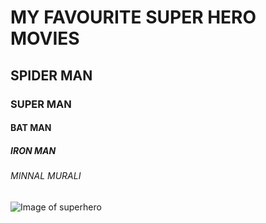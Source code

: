 # MY FAVOURITE SUPER HERO MOVIES
## SPIDER MAN
### SUPER MAN
#### BAT MAN
##### IRON MAN
###### MINNAL MURALI
![Image of superhero](https://images.unsplash.com/photo-1531259683007-016a7b628fc3?ixlib=rb-4.0.3&ixid=M3wxMjA3fDB8MHxzZWFyY2h8NXx8c3VwZXJoZXJvfGVufDB8fDB8fHww&auto=format&fit=crop&w=500&q=60)
